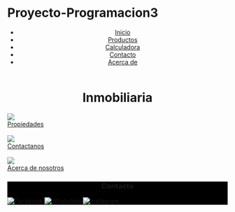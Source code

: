 # Proyecto-Programacion3
<!DOCTYPE html>
<html>
<head>
	<meta charset="utf-8">
	<meta name="viewport" content="width=device-width, initial-scale=1">
	<title>Web de vestas inmobiliaria</title>
	<link rel="icon"  href="https://i.pinimg.com/564x/fc/16/ef/fc16eff6cd8c7ff12538799b8bd8f82e.jpg">
	<link rel="stylesheet" type="text/css" href="styles.css">
</head>

<body>  
	<header>
		<ul>
			<li><a href="home.html">Inicio</a></li>
			<li><a href="apts.html">Productos</a></li>
			<li><a href="CalculadoraWeb.html">Calculadora</a></li>
			<li><a href="#contacto">Contacto</a></li>
			<li><a href="acaercade.html">Acerca de</a></li>
		</ul>
	</header>
	
<main>
		<h1><center>Inmobiliaria</center></h1>
</main>

<a href="apts.html" position=center>
    	<div class="contenedor">
      	<img src="https://img.freepik.com/foto-gratis/texturas-exteriores-contrastantes_23-2149702208.jpg?semt=ais_hybrid&w=740">
      		<div class="texto">Propiedades</div>
    	</div>
  </a><br>

  <a href="#contacto" position=center>
    	<div class="contenedor">
      	<img src="https://img.freepik.com/fotos-premium/empresario-usando-tableta-digital-sosteniendo-lapiz-optico-presionando-pantalla-virtual-boton-barra-busqueda_35674-12769.jpg">
      		<div class="texto">Contactanos</div>
    	</div><br>
  	</a>

  <a href="acaercade.html" position=center>
    	<div class="contenedor">
      	<img src="https://web.persianfreegate.com/wp-content/uploads/2021/11/contact_us_background2.jpg">
      		<div class="texto">Acerca de nosotros</div>
    	</div>
  	</a>
</body>

<footer style="background-color:black">
	<section id="contacto">
		<h3><center>Contacto</center></h3>
			<div class="social-bar">
        		<a href="https://www.facebook.com/UniversidadECCI" target="_blank" rel="noopener noreferrer" title="Facebook">
          			<img src="https://upload.wikimedia.org/wikipedia/commons/5/51/Facebook_f_logo_%282019%29.svg" alt="Facebook"/>
        		</a>
          		<a href="https://wa.me/573162862300?text=Hola%20quiero%20más%20información" target="_blank" rel="noopener noreferrer" title="WhatsApp">
           			<img src="https://upload.wikimedia.org/wikipedia/commons/6/6b/WhatsApp.svg" alt="WhatsApp" />
          		</a>
            	<a href="https://www.instagram.com/universidad.ecci/" target="_blank" rel="noopener noreferrer" title="Instagram">
              		<img src="https://upload.wikimedia.org/wikipedia/commons/e/e7/Instagram_logo_2016.svg" alt="Instagram" />
           		</a>
  			</div> 
</footer> 

</html>
